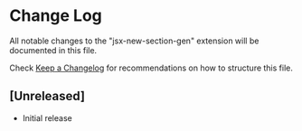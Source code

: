 # Change Log

All notable changes to the "jsx-new-section-gen" extension will be documented in this file.

Check [Keep a Changelog](http://keepachangelog.com/) for recommendations on how to structure this file.

## [Unreleased]

- Initial release